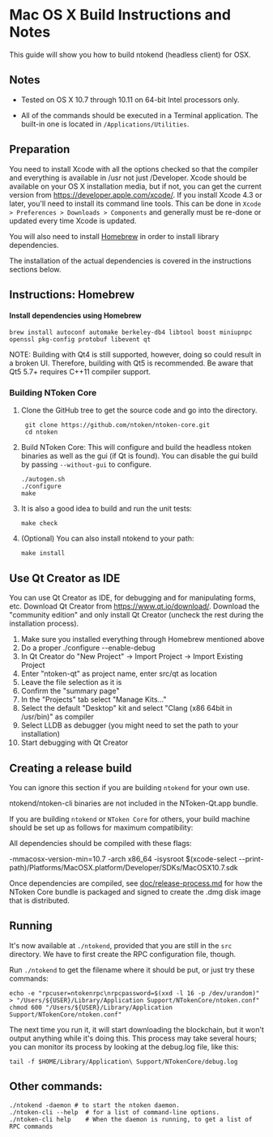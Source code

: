 Mac OS X Build Instructions and Notes
====================================
This guide will show you how to build ntokend (headless client) for OSX.

Notes
-----

* Tested on OS X 10.7 through 10.11 on 64-bit Intel processors only.

* All of the commands should be executed in a Terminal application. The
built-in one is located in `/Applications/Utilities`.

Preparation
-----------

You need to install Xcode with all the options checked so that the compiler
and everything is available in /usr not just /Developer. Xcode should be
available on your OS X installation media, but if not, you can get the
current version from https://developer.apple.com/xcode/. If you install
Xcode 4.3 or later, you'll need to install its command line tools. This can
be done in `Xcode > Preferences > Downloads > Components` and generally must
be re-done or updated every time Xcode is updated.

You will also need to install [Homebrew](http://brew.sh) in order to install library
dependencies.

The installation of the actual dependencies is covered in the instructions
sections below.

Instructions: Homebrew
----------------------

#### Install dependencies using Homebrew

    brew install autoconf automake berkeley-db4 libtool boost miniupnpc openssl pkg-config protobuf libevent qt

NOTE: Building with Qt4 is still supported, however, doing so could result in a broken UI. Therefore, building with Qt5 is recommended. Be aware that Qt5 5.7+ requires C++11 compiler support.

### Building NToken Core

1. Clone the GitHub tree to get the source code and go into the directory.

        git clone https://github.com/ntoken/ntoken-core.git
        cd ntoken

2.  Build NToken Core:
    This will configure and build the headless ntoken binaries as well as the gui (if Qt is found).
    You can disable the gui build by passing `--without-gui` to configure.

        ./autogen.sh
        ./configure
        make

3.  It is also a good idea to build and run the unit tests:

        make check

4.  (Optional) You can also install ntokend to your path:

        make install

Use Qt Creator as IDE
------------------------
You can use Qt Creator as IDE, for debugging and for manipulating forms, etc.
Download Qt Creator from https://www.qt.io/download/. Download the "community edition" and only install Qt Creator (uncheck the rest during the installation process).

1. Make sure you installed everything through Homebrew mentioned above
2. Do a proper ./configure --enable-debug
3. In Qt Creator do "New Project" -> Import Project -> Import Existing Project
4. Enter "ntoken-qt" as project name, enter src/qt as location
5. Leave the file selection as it is
6. Confirm the "summary page"
7. In the "Projects" tab select "Manage Kits..."
8. Select the default "Desktop" kit and select "Clang (x86 64bit in /usr/bin)" as compiler
9. Select LLDB as debugger (you might need to set the path to your installation)
10. Start debugging with Qt Creator

Creating a release build
------------------------
You can ignore this section if you are building `ntokend` for your own use.

ntokend/ntoken-cli binaries are not included in the NToken-Qt.app bundle.

If you are building `ntokend` or `NToken Core` for others, your build machine should be set up
as follows for maximum compatibility:

All dependencies should be compiled with these flags:

 -mmacosx-version-min=10.7
 -arch x86_64
 -isysroot $(xcode-select --print-path)/Platforms/MacOSX.platform/Developer/SDKs/MacOSX10.7.sdk

Once dependencies are compiled, see [doc/release-process.md](release-process.md) for how the NToken Core
bundle is packaged and signed to create the .dmg disk image that is distributed.

Running
-------

It's now available at `./ntokend`, provided that you are still in the `src`
directory. We have to first create the RPC configuration file, though.

Run `./ntokend` to get the filename where it should be put, or just try these
commands:

    echo -e "rpcuser=ntokenrpc\nrpcpassword=$(xxd -l 16 -p /dev/urandom)" > "/Users/${USER}/Library/Application Support/NTokenCore/ntoken.conf"
    chmod 600 "/Users/${USER}/Library/Application Support/NTokenCore/ntoken.conf"

The next time you run it, it will start downloading the blockchain, but it won't
output anything while it's doing this. This process may take several hours;
you can monitor its process by looking at the debug.log file, like this:

    tail -f $HOME/Library/Application\ Support/NTokenCore/debug.log

Other commands:
-------

    ./ntokend -daemon # to start the ntoken daemon.
    ./ntoken-cli --help  # for a list of command-line options.
    ./ntoken-cli help    # When the daemon is running, to get a list of RPC commands
